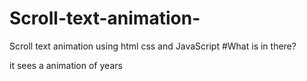 # Scroll-text-animation-
Scroll text animation using html css and JavaScript 
#What is in there?

it sees a animation of years
